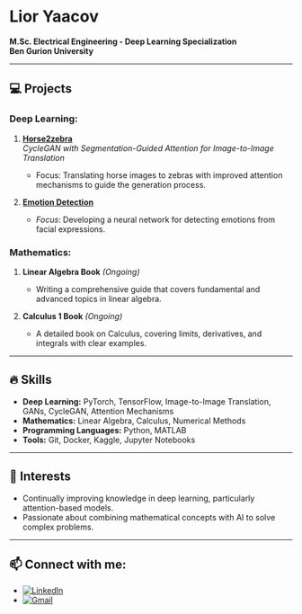 # Lior Yaacov  
**M.Sc. Electrical Engineering - Deep Learning Specialization**  
**Ben Gurion University**

---

## 💻 Projects

### Deep Learning:
1. **[Horse2zebra](https://github.com/LiorYaacov/Horse2zebra-Image-to-image-Translation)**  
   *CycleGAN with Segmentation-Guided Attention for Image-to-Image Translation*  
   - Focus: Translating horse images to zebras with improved attention mechanisms to guide the generation process.
   
2. **[Emotion Detection](https://github.com/LiorYaacov/EmotionDetection)**  
   - *Focus*: Developing a neural network for detecting emotions from facial expressions.

### Mathematics:
1. **Linear Algebra Book** *(Ongoing)*  
   - Writing a comprehensive guide that covers fundamental and advanced topics in linear algebra.

2. **Calculus 1 Book** *(Ongoing)*  
   - A detailed book on Calculus, covering limits, derivatives, and integrals with clear examples.

---

## 🔥 Skills
- **Deep Learning:** PyTorch, TensorFlow, Image-to-Image Translation, GANs, CycleGAN, Attention Mechanisms
- **Mathematics:** Linear Algebra, Calculus, Numerical Methods
- **Programming Languages:** Python, MATLAB
- **Tools:** Git, Docker, Kaggle, Jupyter Notebooks

---

## 🌱 Interests
- Continually improving knowledge in deep learning, particularly attention-based models.
- Passionate about combining mathematical concepts with AI to solve complex problems.

---

## 📫 Connect with me:
- [![LinkedIn](https://img.shields.io/badge/-LinkedIn-blue?style=flat&logo=LinkedIn&logoColor=white)](https://www.linkedin.com/in/lior-yaacov/)
- [![Gmail](https://img.shields.io/badge/-Gmail-red?style=flat&logo=Gmail&logoColor=white)](mailto:lior1509@gmail.com)
